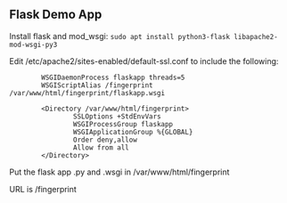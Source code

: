 ## Flask Demo App

Install flask and mod_wsgi:
```sudo apt install python3-flask libapache2-mod-wsgi-py3```

Edit /etc/apache2/sites-enabled/default-ssl.conf to include the following:

```
        WSGIDaemonProcess flaskapp threads=5
        WSGIScriptAlias /fingerprint /var/www/html/fingerprint/flaskapp.wsgi

        <Directory /var/www/html/fingerprint>
                SSLOptions +StdEnvVars
                WSGIProcessGroup flaskapp
                WSGIApplicationGroup %{GLOBAL}
                Order deny,allow
                Allow from all
        </Directory>
```

Put the flask app .py and .wsgi in /var/www/html/fingerprint

URL is /fingerprint
